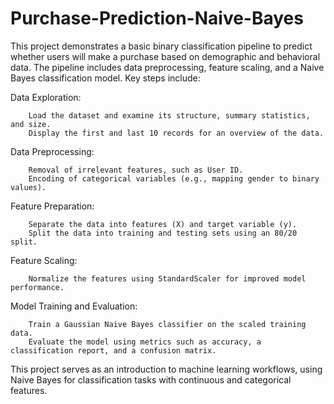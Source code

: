 # Purchase-Prediction-Naive-Bayes
This project demonstrates a basic binary classification pipeline to predict whether users will make a purchase based on demographic and behavioral data. The pipeline includes data preprocessing, feature scaling, and a Naive Bayes classification model. Key steps include:

Data Exploration:

        Load the dataset and examine its structure, summary statistics, and size.
        Display the first and last 10 records for an overview of the data.

Data Preprocessing:

        Removal of irrelevant features, such as User ID.
        Encoding of categorical variables (e.g., mapping gender to binary values).

Feature Preparation:

        Separate the data into features (X) and target variable (y).
        Split the data into training and testing sets using an 80/20 split.

Feature Scaling:

        Normalize the features using StandardScaler for improved model performance.

Model Training and Evaluation:

        Train a Gaussian Naive Bayes classifier on the scaled training data.
        Evaluate the model using metrics such as accuracy, a classification report, and a confusion matrix.

This project serves as an introduction to machine learning workflows, using Naive Bayes for classification tasks with continuous and categorical features.
